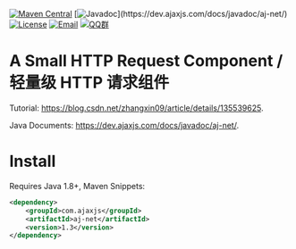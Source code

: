 [![Maven Central](https://img.shields.io/maven-central/v/com.ajaxjs/aj-net?label=Latest%20Release)](https://central.sonatype.com/artifact/com.ajaxjs/aj-net)
[![Javadoc](https://img.shields.io/badge/javadoc-1.3-brightgreen.svg?)](https://dev.ajaxjs.com/docs/javadoc/aj-net/)
[![License](https://img.shields.io/badge/license-Apache--2.0-green.svg?longCache=true&style=flat)](http://www.apache.org/licenses/LICENSE-2.0.txt)
[![Email](https://img.shields.io/badge/Contact--me-Email-orange.svg)](mailto:frank@ajaxjs.com)
[![QQ群](https://framework.ajaxjs.com/static/qq.svg)](https://shang.qq.com/wpa/qunwpa?idkey=3877893a4ed3a5f0be01e809e7ac120e346102bd550deb6692239bb42de38e22)

# A Small HTTP Request Component / 轻量级 HTTP 请求组件

Tutorial: https://blog.csdn.net/zhangxin09/article/details/135539625.

Java Documents: https://dev.ajaxjs.com/docs/javadoc/aj-net/.

# Install

Requires Java 1.8+, Maven Snippets:

```xml
<dependency>
    <groupId>com.ajaxjs</groupId>
    <artifactId>aj-net</artifactId>
    <version>1.3</version>
</dependency>
```